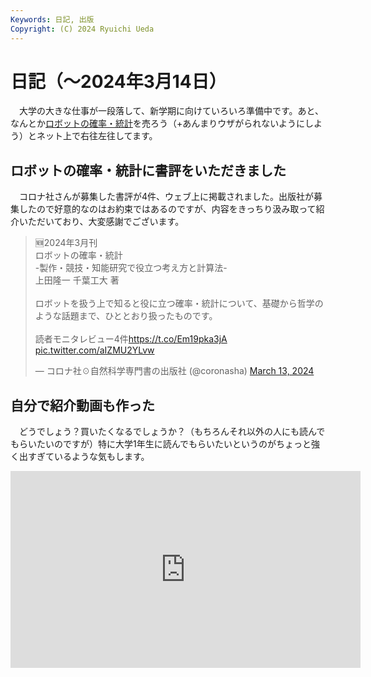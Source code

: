 ```yaml
---
Keywords: 日記, 出版
Copyright: (C) 2024 Ryuichi Ueda
---
```


# 日記（〜2024年3月14日）

　大学の大きな仕事が一段落して、新学期に向けていろいろ準備中です。あと、なんとか[ロボットの確率・統計](/?page=robot_and_stats)を売ろう（+あんまりウザがられないようにしよう）とネット上で右往左往してます。

## ロボットの確率・統計に書評をいただきました

　コロナ社さんが募集した書評が4件、ウェブ上に掲載されました。出版社が募集したので好意的なのはお約束ではあるのですが、内容をきっちり汲み取って紹介いただいており、大変感謝でございます。

<blockquote class="twitter-tweet"><p lang="ja" dir="ltr">🆕2024年3月刊<br>ロボットの確率・統計<br>-製作・競技・知能研究で役立つ考え方と計算法-<br>上田隆一 千葉工大 著　<br><br>ロボットを扱う上で知ると役に立つ確率・統計について、基礎から哲学のような話題まで、ひととおり扱ったものです。<br><br>読者モニタレビュー4件<a href="https://t.co/Em19pka3jA">https://t.co/Em19pka3jA</a> <a href="https://t.co/aIZMU2YLvw">pic.twitter.com/aIZMU2YLvw</a></p>&mdash; コロナ社☉自然科学専門書の出版社 (@coronasha) <a href="https://twitter.com/coronasha/status/1767709676496720379?ref_src=twsrc%5Etfw">March 13, 2024</a></blockquote> <script async src="https://platform.twitter.com/widgets.js" charset="utf-8"></script>

## 自分で紹介動画も作った

　どうでしょう？買いたくなるでしょうか？（もちろんそれ以外の人にも読んでもらいたいのですが）特に大学1年生に読んでもらいたいというのがちょっと強く出すぎているような気もします。

<iframe width="560" height="315" src="https://www.youtube.com/embed/fwxxyeigJfs?si=p1xh_izPm4US1ZvQ" title="YouTube video player" frameborder="0" allow="accelerometer; autoplay; clipboard-write; encrypted-media; gyroscope; picture-in-picture; web-share" allowfullscreen></iframe>


